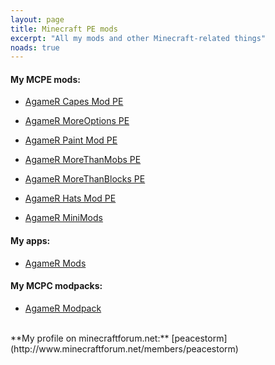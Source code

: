 ```yaml
---
layout: page
title: Minecraft PE mods
excerpt: "All my mods and other Minecraft-related things"
noads: true
---
```


#### My MCPE mods:

* [AgameR Capes Mod PE](http://www.minecraftforum.net/forums/minecraft-pocket-edition/mcpe-mods-tools/2470540-0-11-x-agamer-capes-mod-pe-singleplayer-capes)

* [AgameR MoreOptions PE](http://www.minecraftforum.net/forums/minecraft-pocket-edition/mcpe-mods-tools/2361226-0-11-x-agamer-moreoptions-pe-v1-0-0-hacks-fun)

* [AgameR Paint Mod PE](http://www.minecraftforum.net/forums/minecraft-pocket-edition/mcpe-mods-tools/2169228-0-11-x-agamer-mods-morethanmobs-pe-v2-2-paint-mod)

* [AgameR MoreThanMobs PE](http://www.minecraftforum.net/forums/minecraft-pocket-edition/mcpe-mods-tools/2169228-0-11-x-agamer-mods-morethanmobs-pe-v2-2-paint-mod)

* [AgameR MoreThanBlocks PE](http://www.minecraftforum.net/forums/minecraft-pocket-edition/mcpe-mods-tools/2169228-0-11-x-agamer-mods-morethanmobs-pe-v2-2-paint-mod)

* [AgameR Hats Mod PE](http://www.minecraftforum.net/forums/minecraft-pocket-edition/mcpe-mods-tools/2169228-0-11-x-agamer-mods-morethanmobs-pe-v2-2-paint-mod)

* [AgameR MiniMods](http://www.minecraftforum.net/forums/minecraft-pocket-edition/mcpe-mods-tools/2354013-0-11-x-0-10-x-agamer-minimods-invisible-armor-v0)

#### My apps:

* [AgameR Mods](http://m.peacestorm.store.aptoide.com/app/market/com.agamer.mods/1/9761286/AgameR+Mods)

#### My MCPC modpacks:

* [AgameR Modpack](http://www.technicpack.net/modpack/agamer-modpack.417333)

<br>
**My profile on minecraftforum.net:** [peacestorm](http://www.minecraftforum.net/members/peacestorm)
